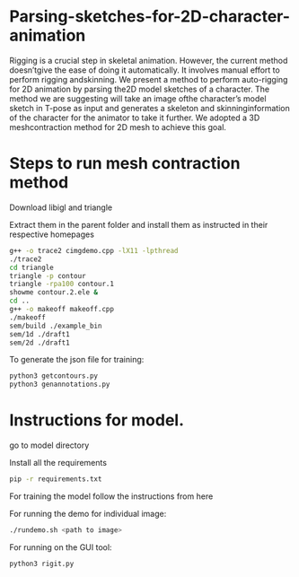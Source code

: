 # Parsing-sketches-for-2D-character-animation
Rigging is a crucial step in skeletal animation.  However, the current method doesn’tgive the ease of doing it automatically. It involves manual effort to perform rigging andskinning. We present a method to perform auto-rigging for 2D animation by parsing the2D model sketches of a character. The method we are suggesting will take an image ofthe character’s model sketch in T-pose as input and generates a skeleton and skinninginformation of the character for the animator to take it further. We adopted a 3D meshcontraction method for 2D mesh to achieve this goal.

# Steps to run mesh contraction method
Download libigl and triangle 

Extract them in the parent folder and install them as instructed in their respective homepages

```bash
g++ -o trace2 cimgdemo.cpp -lX11 -lpthread 
./trace2
cd triangle
triangle -p contour
triangle -rpa100 contour.1
showme contour.2.ele &
cd ..
g++ -o makeoff makeoff.cpp
./makeoff
sem/build ./example_bin
sem/1d ./draft1
sem/2d ./draft1
```
To generate the json file for training:
```bash
python3 getcontours.py
python3 genannotations.py
```
# Instructions for model.
go to model directory

Install all the requirements
```bash
pip -r requirements.txt
```
For training the model follow the instructions from here

For running the demo for individual image:
```bash
./rundemo.sh <path to image>
```
For running on the GUI tool:
```bash
python3 rigit.py
```
